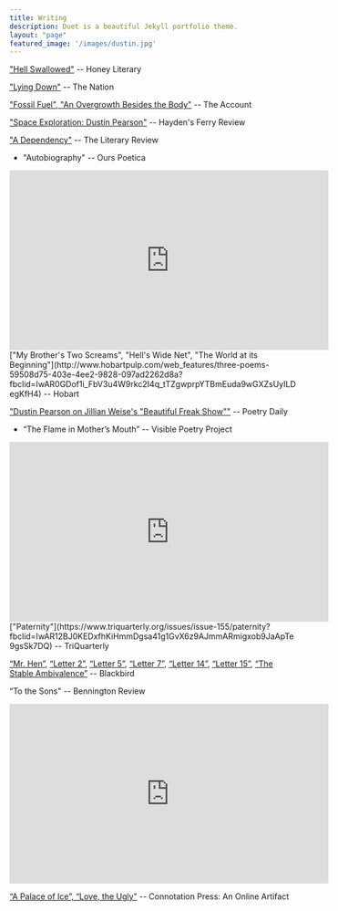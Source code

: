```yaml
---
title: Writing
description: Duet is a beautiful Jekyll portfolio theme.
layout: "page"
featured_image: '/images/dustin.jpg'
---
```


["Hell Swallowed"](https://honeyliterary.com/2021/01/21/dustin-pearson/) -- Honey Literary

["Lying Down"](https://www.thenation.com/article/culture/lying-down/) -- The Nation 

["Fossil Fuel", "An Overgrowth Besides the Body"](https://theaccountmagazine.com/article/pearson-20) -- The Account

["Space Exploration: Dustin Pearson"](http://haydensferryreview.com/blog/2020/2/9/space-exploration-dustin-pearson) -- Hayden's Ferry Review 

["A Dependency"](https://www.theliteraryreview.org/poetry-2/a-dependency/) -- The Literary Review

- "Autobiography" -- Ours Poetica 
<iframe width="560" height="315" src="https://www.youtube.com/embed/Wyia4HHFC4c" frameborder="0" allow="accelerometer; autoplay; encrypted-media; gyroscope; picture-in-picture" allowfullscreen></iframe>
["My Brother's Two Screams", "Hell's Wide Net", "The World at its Beginning"](http://www.hobartpulp.com/web_features/three-poems-59508d75-403e-4ee2-9828-097ad2262d8a?fbclid=IwAR0GDof1i_FbV3u4W9rkc2I4q_tTZgwprpYTBmEuda9wGXZsUyILDegKfH4) -- Hobart

["Dustin Pearson on Jillian Weise's "Beautiful Freak Show""](https://poems.com/features/what-sparks-poetry/dustin-pearson-on-jillian-weises-beautiful-freak-show/?fbclid=IwAR3XOfI1uRFnLGspraxllbkn8RLxiTPkKFsnYpxvokxSyrJMS12lTVCsHuo) -- Poetry Daily

- “The Flame in Mother’s Mouth” -- Visible Poetry Project
<iframe width="560" height="315" src="https://www.youtube.com/embed/p5zyg8opWao" title="YouTube video player" frameborder="0" allow="accelerometer; autoplay; clipboard-write; encrypted-media; gyroscope; picture-in-picture" allowfullscreen></iframe>
["Paternity"](https://www.triquarterly.org/issues/issue-155/paternity?fbclid=IwAR12BJ0KEDxfhKiHmmDgsa41g1GvX6z9AJmmARmigxob9JaApTe9gsSk7DQ) -- TriQuarterly

[“Mr. Hen”](https://blackbird.vcu.edu/v16n1/poetry/pearson-d/hen-page.shtml), [“Letter 2”](https://blackbird.vcu.edu/v16n1/poetry/pearson-d/letter2-page.shtml), [“Letter 5”](https://blackbird.vcu.edu/v16n1/poetry/pearson-d/letter5-page.shtml), [“Letter 7”](https://blackbird.vcu.edu/v16n1/poetry/pearson-d/letter7-page.shtml), [“Letter 14”](https://blackbird.vcu.edu/v16n1/poetry/pearson-d/letter14-page.shtml), [“Letter 15”](https://blackbird.vcu.edu/v16n1/poetry/pearson-d/letter15-page.shtml), [“The Stable Ambivalence”](https://blackbird.vcu.edu/v16n1/features/tracking-the-muse/pearson_page.shtml) -- Blackbird

“To the Sons"  -- Bennington Review
<iframe width="560" height="315" src="https://www.youtube.com/embed/fBcA-oRiu-k" frameborder="0" allow="accelerometer; autoplay; encrypted-media; gyroscope; picture-in-picture" allowfullscreen></iframe>

[“A Palace of Ice”, “Love, the Ugly”](https://www.connotationpress.com/hoppenthaler-s-congeries/3039-dustin-pearson-poetry) -- Connotation Press: An Online Artifact





